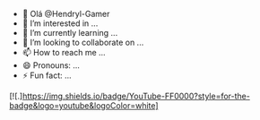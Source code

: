 - 👋 Olá @Hendryl-Gamer
- 👀 I’m interested in ...
- 🌱 I’m currently learning ...
- 💞️ I’m looking to collaborate on ...
- 📫 How to reach me ...
- 😄 Pronouns: ...
- ⚡ Fun fact: ...

[![.]https://img.shields.io/badge/YouTube-FF0000?style=for-the-badge&logo=youtube&logoColor=white]
